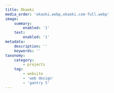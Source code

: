 ```yaml
---
title: Okaoki
media_order: 'okaoki.webp,okaoki.com-full.webp'
image:
    summary:
        enabled: '1'
    text:
        enabled: '1'
metadata:
    description: ''
    keywords: ''
taxonomy:
    category:
        - projects
    tag:
        - website
        - 'web design'
        - 'gantry 5'
---
```


